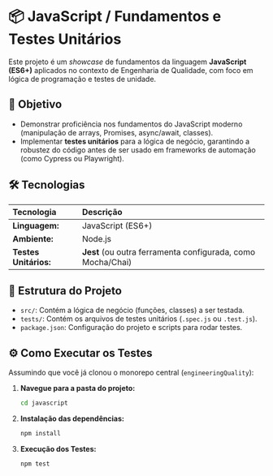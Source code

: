 # 📦 JavaScript / Fundamentos e Testes Unitários

Este projeto é um *showcase* de fundamentos da linguagem **JavaScript (ES6+)** aplicados no contexto de Engenharia de Qualidade, com foco em lógica de programação e testes de unidade.

## 🎯 Objetivo

* Demonstrar proficiência nos fundamentos do JavaScript moderno (manipulação de arrays, Promises, async/await, classes).
* Implementar **testes unitários** para a lógica de negócio, garantindo a robustez do código antes de ser usado em frameworks de automação (como Cypress ou Playwright).

## 🛠 Tecnologias

| Tecnologia | Descrição |
| :--- | :--- |
| **Linguagem:** | JavaScript (ES6+) |
| **Ambiente:** | Node.js |
| **Testes Unitários:** | **Jest** (ou outra ferramenta configurada, como Mocha/Chai) |

## 📁 Estrutura do Projeto

* `src/`: Contém a lógica de negócio (funções, classes) a ser testada.
* `tests/`: Contém os arquivos de testes unitários (`.spec.js` ou `.test.js`).
* `package.json`: Configuração do projeto e scripts para rodar testes.

## ⚙️ Como Executar os Testes

Assumindo que você já clonou o monorepo central (`engineeringQuality`):

1.  **Navegue para a pasta do projeto:**
    ```bash
    cd javascript
    ```
2.  **Instalação das dependências:**
    ```bash
    npm install
    ```
3.  **Execução dos Testes:**
    ```bash
    npm test
    ```